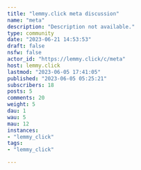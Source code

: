 ```yaml
---
title: "lemmy.click meta discussion" 
name: "meta"
description: "Description not available."
type: community
date: "2023-06-21 14:53:53"
draft: false
nsfw: false
actor_id: "https://lemmy.click/c/meta"
host: lemmy.click
lastmod: "2023-06-05 17:41:05"
published: "2023-06-05 05:25:21"
subscribers: 18
posts: 5
comments: 20
weight: 5
dau: 1
wau: 5
mau: 12
instances:
- "lemmy_click"
tags: 
- "lemmy_click"

---
```


